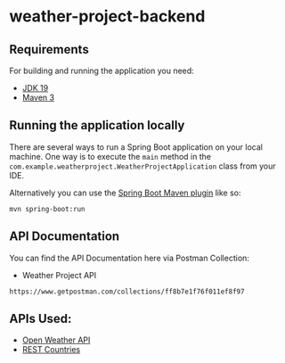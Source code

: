 # weather-project-backend


## Requirements

For building and running the application you need:

- [JDK 19](https://www.oracle.com/ph/java/technologies/downloads/#java19)
- [Maven 3](https://maven.apache.org)

## Running the application locally


There are several ways to run a Spring Boot application on your local machine. One way is to execute the `main` method in the `com.example.weatherproject.WeatherProjectApplication` class from your IDE.

Alternatively you can use the [Spring Boot Maven plugin](https://docs.spring.io/spring-boot/docs/current/reference/html/build-tool-plugins-maven-plugin.html) like so:

```shell
mvn spring-boot:run
```

## API Documentation
You can find the API Documentation here via Postman Collection:
- Weather Project API 
```
https://www.getpostman.com/collections/ff8b7e1f76f011ef8f97
```

## APIs Used:
- [Open Weather API](https://openweathermap.org/)
- [REST Countries](https://restcountries.com)
